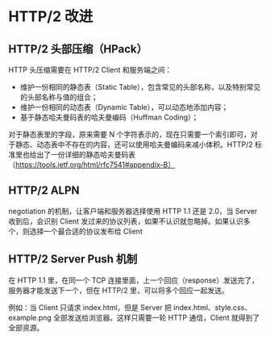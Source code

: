 # HTTP/2 改进

## HTTP/2 头部压缩（HPack）

HTTP 头压缩需要在 HTTP/2 Client 和服务端之间：

- 维护一份相同的静态表（Static Table），包含常见的头部名称，以及特别常见的头部名称与值的组合；
- 维护一份相同的动态表（Dynamic Table），可以动态地添加内容；
- 基于静态哈夫曼码表的哈夫曼编码（Huffman Coding）；

对于静态表里的字段，原来需要 N 个字符表示的，现在只需要一个索引即可，对于静态、动态表中不存在的内容，还可以使用哈夫曼编码来减小体积。HTTP/2 标准里也给出了一份详细的静态哈夫曼码表（https://tools.ietf.org/html/rfc7541#appendix-B）

## HTTP/2 ALPN

negotiation 的机制，让客户端和服务器选择使用 HTTP 1.1 还是 2.0，当 Server 收到后，会识别 Client 发过来的协议列表，如果不认识就忽略掉。如果认识多个，则选择一个最合适的协议发布给 Client

## HTTP/2 Server Push 机制

在 HTTP 1.1 里，在同一个 TCP 连接里面，上一个回应（response）发送完了，服务器才能发送下一个，但在 HTTP/2 里，可以将多个回应一起发送。

例如：当 Client 只请求 index.html，但是 Server 把 index.html、style.css、example.png 全部发送给浏览器。这样只需要一轮 HTTP 通信，Client 就得到了全部资源。
